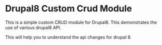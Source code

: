 # Drupal8 Custom Crud Module

This is a simple custom CRUD module for Drupal8. This demonstrates the use of various drupal8 API. 

This will help you to understand the api changes for drupal 8.
